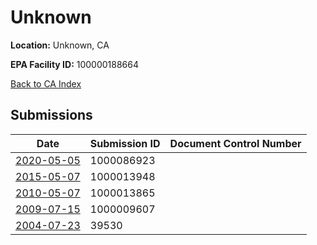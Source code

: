 # Unknown

**Location:** Unknown, CA

**EPA Facility ID:** 100000188664

[Back to CA Index](../../index.md)

## Submissions

| Date | Submission ID | Document Control Number |
|------|--------------|-------------------------|
| [2020-05-05](submissions/1000086923.md) | 1000086923 |  |
| [2015-05-07](submissions/1000013948.md) | 1000013948 |  |
| [2010-05-07](submissions/1000013865.md) | 1000013865 |  |
| [2009-07-15](submissions/1000009607.md) | 1000009607 |  |
| [2004-07-23](submissions/39530.md) | 39530 |  |
